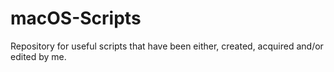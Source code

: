 # macOS-Scripts
Repository for useful scripts that have been either, created, acquired and/or edited by me. 
